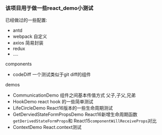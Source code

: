 ### 该项目用于做一些react_demo小测试

已经做过的一些配置:
- antd
- webpack 自定义
- axios 简易封装
- redux
- ....

components
- codeDiff  一个测试类似于git diff的组件

demos
- CommunicationDemo 组件之间基本传值方式  父子,子父,兄弟
- HookDemo  react hook 的一些简单测试
- LifeCircleDemo React16版本的一些生命周期测试
- GetDerviedStateFormPropsDemo React16新增生命周期函数`getDerivedStateFormProps`和  React15`componentWillReceiveProps`对比
- ContextDemo   React.context测试
